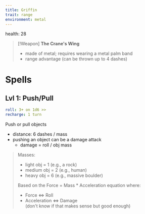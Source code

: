 ```yaml
---
title: Griffin
trait: range
environment: metal
---
```


health: 28

> [!Weapon]
> **The Crane's Wing**
> 
> - made of metal; requires wearing a metal palm band
> - range advantage (can be thrown up to 4 dashes)

<!-- 
  - requires 2 dodges to avoid if target is 2-3 paces away
-->


# Spells

## Lvl 1: Push/Pull
```yaml
roll: 3+ on 1d6 >>
recharge: 1 turn
```

Push or pull objects 

- distance: 6 dashes / mass 
- pushing an object can be a damage attack
    - damage = roll / obj mass

> Masses:
> - light obj = 1 (e.g., a rock)
> - medium obj = 2 (e.g., human)
> - heavy obj = 6 (e.g., massive boulder)
> 
> Based on the Force = Mass * Acceleration equation where:
> - Force <=> Roll
> - Acceleration <=> Damage  	
> (don't know if that makes sense but good enough)



<!-- medium objects add +2 if throwing downwards; heavy objects: add +4 if throwing downwards -->

<!-- 
Secret move unlocks:
- can extend the boomerang
- can propel self in the air 3 spaces (by pushing off the ground)
- can hit two people at once
- can be used on same person (have to roll for each one
- ^ double hits have to follow a reasonable boomerang shape
 -->
<!-- 

## Lvl 2: Mirror Portal
```yaml
roll: 3+ on 1d6
recharge: 3 turns
```

Cast a portal at any location within 2 dashes

- absorbs any physical or spell based attack
- damage reflected back at attack (who either takes the damage or has to use a dodge to escape).
    - amount of damage reflected depends on the damage from the attacker's roll

> You'll know how much damage is coming at you before you have to decide, which may determine whether you want to use the move (chalk it up to magic vision)

Can be cast as a reaction.

> [!World]
> The timing of the "absorb" and "reflect" aspects of the mirror are staggered 1 action unit in time. Otherwise, reflecting matter back would just cause something to collide into itself and do nothing.
 -->
<!-- secret move: cast a portal below yourself and jump in it; can be used as counter that is always successful regardless of whether opp meets roll threshold -->

<!-- 
## Lvl 3 (special): Current

```yaml
roll: 6+ on 1d20 >>
charge: 1 turn
recharge: 1 day
```

Throw the boomerang in a large cone (w/ length of 5 dashes). Everyone in the cone (including teammates):

- takes damage equal to the dice rollover
- lose their next turn

> cuz they're stunned by the electrocution

nat 20: get an extra boomerang throw before your turn ends -->